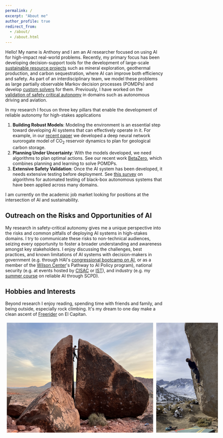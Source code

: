```yaml
---
permalink: /
excerpt: "About me"
author_profile: true
redirect_from: 
  - /about/
  - /about.html
---
```


Hello! My name is Anthony and I am an AI researcher focused on using AI for high-impact real-world problems. Recently, my primary focus has been developing decision-support tools for the development of large-scale [sustainable resource projects](/portfolio/1_sustainability/) such as mineral exploration, geothermal production, and carbon sequestration, where AI can improve both efficiency and safety. As part of an interdisciplinary team, we model these problems as large partially observable Markov decision processes (POMDPs) and develop [custom solvers](/portfolio/2_pomdp_planning) for them. Previously, I have worked on the [validation of safety critical autonomy](/portfolio/3_safety/) in domains such as autonomous driving and aviation. 

In my research I focus on three key pillars that enable the development of reliable autonomy for high-stakes applications
1. **Building Robust Models**: Modeling the environment is an essential step toward developing AI systems that can effectively operate in it. For example, in our [recent paper](https://arxiv.org/abs/2304.09352) we developed a deep neural network surorogate model of CO<sub>2</sub> reservoir dynamics to plan for geological carbon storage.
2. **Planning Under Uncertainty**: With the models developed, we need algorithms to plan optimal actions. See our recent work [BetaZero](https://arxiv.org/abs/2306.00249), which combines planning and learning to solve POMDPs. 
3. **Extensive Safety Validation**: Once the AI system has been developed, it needs extensive testing before deployment. See [this survey](https://arxiv.org/abs/2005.02979) on algorithms for automated testing of black-box autonomous systems that have been applied across many domains.


I am currently on the academic job market looking for positions at the intersection of AI and sustainability.

## Outreach on the Risks and Opportunities of AI

My research in safety-critical autonomy gives me a unique perspective into the risks and common pitfalls of deploying AI systems in high-stakes domains. I try to communicate these risks to non-technical audiences, seizing every opportunity to foster a broader understanding and awareness amongst key stakeholders. I enjoy discussing the challenges, best practices, and known limitations of AI systems with decision-makers in government (e.g. through HAI's [congressional bootcamp on AI](https://hai.stanford.edu/congressional-boot-camp-ai), or as a member of the [Wilson Center](https://www.wilsoncenter.org/)'s Pathway to AI Policy program), national security (e.g. at events hosted by [CISAC](https://cisac.fsi.stanford.edu/) or [IST](https://securityandtechnology.org/)), and industry (e.g. my [summer course](http://ancorso.github.io/teaching/2023-summer-AISafety) on reliable AI through SCPD).

## Hobbies and Interests

Beyond research I enjoy reading, spending time with friends and family, and being outside, especially rock climbing. It's my dream to one day make a clean ascent of [Freerider](https://www.mountainproject.com/route/106261545/freerider) on El Capitan. 


<div class="image-container">
    <img src="images/img1.jpg">
    <img src="images/img2.jpg">
</div>

<style>
    .image-container {
        display: flex;
        align-items: flex-start; /* Align images to the top of the container */
    }

    .image-container img {
        max-height: 350px; /* Set the maximum height for all images */
        margin: 5px; /* Add some margin between images */
        object-fit: cover; /* Preserve aspect ratio and cover the container */
    }
</style>